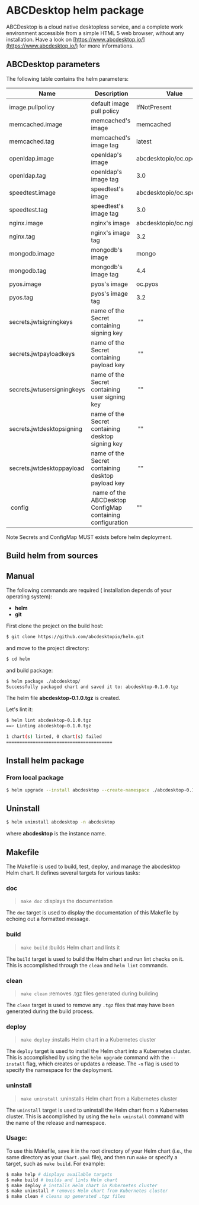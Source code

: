 # ABCDesktop helm package

ABCDesktop is a cloud native desktopless service, and a complete work environment accessible from a simple HTML 5 web browser, without any installation. Have a look on [https://www.abcdesktop.io/](https://www.abcdesktop.io/) for more informations.
## ABCDesktop parameters

The following table contains the helm parameters:

|Name| Description|Value|
|---|---|---|
| image.pullpolicy | default image pull policy | IfNotPresent |
| memcached.image |memcached's image | memcached |
| memcached.tag |memcached's image tag |latest |
| openldap.image |openldap's image | abcdesktopio/oc.openldap |
| openldap.tag |openldap's image tag | 3.0 |
| speedtest.image |speedtest's image | abcdesktopio/oc.speedtest |
| speedtest.tag |speedtest's image tag | 3.0 |
| nginx.image |nginx's image | abcdesktopio/oc.nginx |
| nginx.tag |nginx's image tag | 3.2 |
| mongodb.image |mongodb's image | mongo |
| mongodb.tag |mongodb's image tag | 4.4 |
| pyos.image |pyos's image | oc.pyos |
| pyos.tag |pyos's image tag | 3.2 |
| secrets.jwtsigningkeys| name of the Secret containing signing key | "" |
| secrets.jwtpayloadkeys| name of the Secret containing payload key | "" |
| secrets.jwtusersigningkeys| name of the Secret containing user signing key | "" |
| secrets.jwtdesktopsigning| name of the Secret containing desktop signing key | "" |
| secrets.jwtdesktoppayload| name of the Secret containing desktop payload key | "" |
| config| name of the ABCDesktop ConfigMap containing configuration|""|

Note Secrets and ConfigMap MUST exists before helm deployment.

## Build helm from sources 

## Manual

The following commands are required ( installation depends of your operating system):
- **helm** 
- **git**

First clone the project on the build host:

~~~ bash
$ git clone https://github.com/abcdesktopio/helm.git
~~~

and move to the project directory:

~~~ bash
$ cd helm
~~~

and build package:

~~~ bash
$ helm package ./abcdesktop/
Successfully packaged chart and saved it to: abcdesktop-0.1.0.tgz
~~~

The helm file **abcdesktop-0.1.0.tgz** is created.

Let's lint it:

~~~ bash
$ helm lint abcdesktop-0.1.0.tgz
==> Linting abcdesktop-0.1.0.tgz

1 chart(s) linted, 0 chart(s) failed
========================================
~~~

##  Install helm package

### From local package

~~~ bash
$ helm upgrade --install abcdesktop --create-namespace ./abcdesktop-0.1.0.tgz  -n abcdesktop
~~~

## Uninstall

~~~ bash
$ helm uninstall abcdesktop -n abcdesktop
~~~

where **abcdesktop** is the instance name.





## Makefile

The Makefile is used to build, test, deploy, and manage the abcdesktop Helm chart. It defines several targets for various tasks:

### doc
> `make doc`
> :displays the documentation

The `doc` target is used to display the documentation of this Makefile by 
echoing out a formatted message.

### build
> `make build`
> :builds Helm chart and lints it

The `build` target is used to build the Helm chart and run lint checks on it. This is accomplished through the `clean` and `helm lint` commands.

### clean
> `make clean`
> :removes .tgz files generated during building

The `clean` target is used to remove any `.tgz` files that may have been generated during the build process.

### deploy
> `make deploy`
> :installs Helm chart in a Kubernetes cluster

The `deploy` target is used to install the Helm chart into a Kubernetes cluster. This is accomplished by using the `helm upgrade` command with the `--install` flag, which creates or updates a release. The `-n` flag is used to specify the namespace 
for the deployment.

### uninstall
> `make uninstall`
> :uninstalls Helm chart from a Kubernetes cluster

The `uninstall` target is used to uninstall the Helm chart from a Kubernetes cluster. This is accomplished by using the `helm uninstall` command with the name of the release and namespace.

### Usage:

To use this Makefile, save it in the root directory of your Helm chart (i.e., the same directory as your `Chart.yaml` file), and then run `make` or specify a target, such as `make build`. For example:

```sh
$ make help # displays available targets
$ make build # builds and lints Helm chart
$ make deploy # installs Helm chart in Kubernetes cluster
$ make uninstall # removes Helm chart from Kubernetes cluster
$ make clean # cleans up generated .tgz files
```
